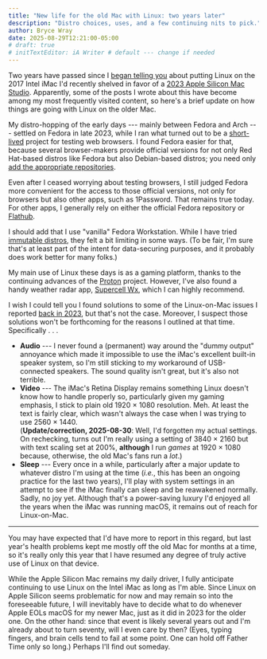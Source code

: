 ```yaml
---
title: "New life for the old Mac with Linux: two years later"
description: "Distro choices, uses, and a few continuing nits to pick."
author: Bryce Wray
date: 2025-08-29T12:21:00-05:00
# draft: true
# initTextEditor: iA Writer # default --- change if needed
---
```


Two years have passed since I [began telling you](/posts/2023/08/new-life-old-mac-linux/) about putting Linux on the 2017 Intel iMac I'd recently shelved in favor of a [2023 Apple Silicon Mac Studio](/posts/2023/07/making-good-move/). Apparently, some of the posts I wrote about this have become among my most frequently visited content, so here's a brief update on how things are going with Linux on the older Mac.

<!--more-->

My distro-hopping of the early days --- mainly between Fedora and Arch --- settled on Fedora in late 2023, while I ran what turned out to be a [short-lived](/posts/2023/12/testing-testing-ending-fools-errand/) project for testing web browsers. I found Fedora easier for that, because several browser-makers provide official versions for not only Red Hat-based distros like Fedora but also Debian-based distros; you need only [add the appropriate repositories](https://docs.fedoraproject.org/en-US/quick-docs/adding-or-removing-software-repositories-in-fedora/).

Even after I ceased worrying about testing browsers, I still judged Fedora more convenient for the access to those official versions, not only for browsers but also other apps, such as 1Password. That remains true today. For other apps, I generally rely on either the official Fedora repository or [Flathub](https://flathub.org/).

I should add that I use "vanilla" Fedora Workstation. While I have tried [immutable distros](https://itsfoss.com/immutable-distro/), they felt a bit limiting in some ways. (To be fair, I'm sure that's at least part of the intent for data-securing purposes, and it probably does work better for many folks.)

My main use of Linux these days is as a gaming platform, thanks to the continuing advances of the [Proton](https://github.com/ValveSoftware/Proton) project. However, I've also found a handy weather radar app, [Supercell Wx](https://github.com/dpaulat/supercell-wx), which I can highly recommend.

I wish I could tell you I found solutions to some of the Linux-on-Mac issues I reported [back in 2023](/posts/2023/09/new-life-old-mac-linux-follow-up/), but that's not the case. Moreover, I suspect those solutions won't be forthcoming for the reasons I outlined at that time. Specifically . . .

- **Audio** --- I never found a (permanent) way around the "dummy output" annoyance which made it impossible to use the iMac's excellent built-in speaker system, so I'm still sticking to my workaround of USB-connected speakers. The sound quality isn't great, but it's also not terrible.
- **Video** --- The iMac's Retina Display remains something Linux doesn't know how to handle properly so, particularly given my gaming emphasis, I stick to plain old 1920 &times; 1080 resolution. Meh. At least the text is fairly clear, which wasn't always the case when I was trying to use 2560 &times; 1440.\
(**Update/correction, 2025-08-30**: Well, I'd forgotten my actual settings. On rechecking, turns out I'm really using a setting of 3840 &times; 2160 but with text scaling set at 200%, **although** I run *games* at 1920 &times; 1080 because, otherwise, the old Mac's fans run a *lot*.)
- **Sleep** --- Every once in a while, particularly after a major update to whatever distro I'm using at the time (*i.e.*, this has been an ongoing practice for the last two years), I'll play with system settings in an attempt to see if the iMac finally can sleep and be reawakened normally. Sadly, no joy yet. Although that's a power-saving luxury I'd enjoyed all the years when the iMac was running macOS, it remains out of reach for Linux-on-Mac.

----

You may have expected that I'd have more to report in this regard, but last year's health problems kept me mostly off the old Mac for months at a time, so it's really only this year that I have resumed any degree of truly active use of Linux on that device.

While the Apple Silicon Mac remains my daily driver, I fully anticipate continuing to use Linux on the Intel iMac as long as I'm able. Since Linux on Apple Silicon seems problematic for now and may remain so into the foreseeable future, I will inevitably have to decide what to do whenever Apple EOLs macOS for my newer Mac, just as it did in 2023 for the older one. On the other hand: since that event is likely several years out and I'm already about to turn seventy, will I even care by then? (Eyes, typing fingers, and brain cells tend to fail at some point. One can hold off Father Time only so long.) Perhaps I'll find out someday.
